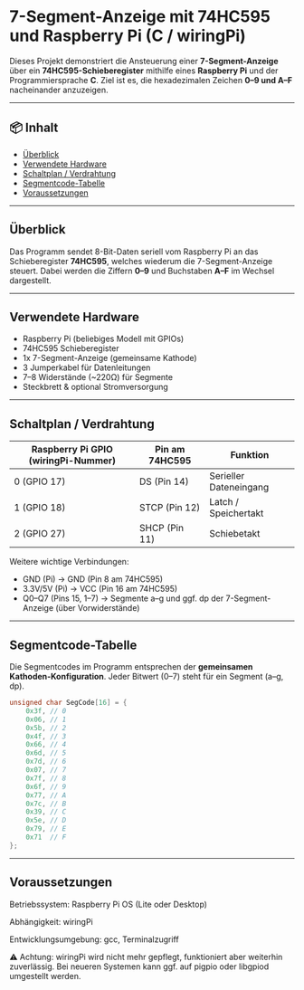 # 7-Segment-Anzeige mit 74HC595 und Raspberry Pi (C / wiringPi)

Dieses Projekt demonstriert die Ansteuerung einer **7-Segment-Anzeige** über ein **74HC595-Schieberegister** mithilfe eines **Raspberry Pi** und der Programmiersprache **C**. Ziel ist es, die hexadezimalen Zeichen **0–9 und A–F** nacheinander anzuzeigen.

---

## 📦 Inhalt

- [Überblick](#überblick)
- [Verwendete Hardware](#verwendete-hardware)
- [Schaltplan / Verdrahtung](#schaltplan--verdrahtung)
- [Segmentcode-Tabelle](#segmentcode-tabelle)
- [Voraussetzungen](#voraussetzungen)


---

## Überblick

Das Programm sendet 8-Bit-Daten seriell vom Raspberry Pi an das Schieberegister **74HC595**, welches wiederum die 7-Segment-Anzeige steuert. Dabei werden die Ziffern **0–9** und Buchstaben **A–F** im Wechsel dargestellt.

---

## Verwendete Hardware

- Raspberry Pi (beliebiges Modell mit GPIOs)
- 74HC595 Schieberegister
- 1x 7-Segment-Anzeige (gemeinsame Kathode)
- 3 Jumperkabel für Datenleitungen
- 7–8 Widerstände (~220Ω) für Segmente
- Steckbrett & optional Stromversorgung

---

## Schaltplan / Verdrahtung

| Raspberry Pi GPIO (wiringPi-Nummer) | Pin am 74HC595 | Funktion                    |
|------------------------------------|----------------|-----------------------------|
| 0 (GPIO 17)                        | DS (Pin 14)     | Serieller Dateneingang      |
| 1 (GPIO 18)                        | STCP (Pin 12)   | Latch / Speichertakt        |
| 2 (GPIO 27)                        | SHCP (Pin 11)   | Schiebetakt                 |

Weitere wichtige Verbindungen:

- GND (Pi) → GND (Pin 8 am 74HC595)
- 3.3V/5V (Pi) → VCC (Pin 16 am 74HC595)
- Q0–Q7 (Pins 15, 1–7) → Segmente a–g und ggf. dp der 7-Segment-Anzeige (über Vorwiderstände)

---

## Segmentcode-Tabelle

Die Segmentcodes im Programm entsprechen der **gemeinsamen Kathoden-Konfiguration**. Jeder Bitwert (0–7) steht für ein Segment (a–g, dp).

```c
unsigned char SegCode[16] = {
    0x3f, // 0
    0x06, // 1
    0x5b, // 2
    0x4f, // 3
    0x66, // 4
    0x6d, // 5
    0x7d, // 6
    0x07, // 7
    0x7f, // 8
    0x6f, // 9
    0x77, // A
    0x7c, // B
    0x39, // C
    0x5e, // D
    0x79, // E
    0x71  // F
};
```
---

## Voraussetzungen
Betriebssystem: Raspberry Pi OS (Lite oder Desktop)

Abhängigkeit: wiringPi

Entwicklungsumgebung: gcc, Terminalzugriff

⚠️ Achtung: wiringPi wird nicht mehr gepflegt, funktioniert aber weiterhin zuverlässig.
Bei neueren Systemen kann ggf. auf pigpio oder libgpiod umgestellt werden.